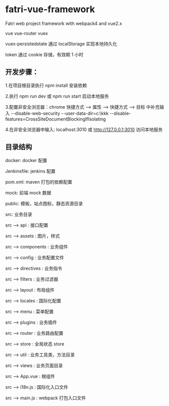 # fatri-vue-framework

Fatri web project framework with webpack4 and vue2.x

vue vue-router vuex

vuex-persistedstate 通过 localStorage 实现本地持久化

token 通过 cookie 存储，有效期 1 小时

## 开发步骤：

1.在项目根目录执行 npm install 安装依赖

2.执行 npm run dev 或 npm run start 启动本地服务

3.配置非安全浏览器：chrome 快捷方式 --> 属性 --> 快捷方式 --> 目标 中补充输入 --disable-web-security --user-data-dir=c:\kkk --disable-features=CrossSiteDocumentBlockingIfIsolating

4.在非安全浏览器中输入: localhost:3010 或 http://127.0.0.1:3010 访问本地服务

## 目录结构

docker: docker 配置

Jenkinsfile: jenkins 配置

pom.xml: maven 打包的依赖配置

mock: 前端 mock 数据

public: 模板，站点图标，静态资源目录

src: 业务目录

src --> api : 接口配置

src --> assets : 图片，样式

src --> components : 业务组件

src --> config : 业务配置文件

src --> directives : 业务指令

src --> filters : 业务过滤器

src --> layout : 布局组件

src --> locales : 国际化配置

src --> menu : 菜单配置

src --> plugins : 业务插件

src --> router : 业务路由配置

src --> store : 全局状态 store

src --> util : 业务工具类，方法目录

src --> views : 业务页面目录

src --> App.vue : 根组件

src --> i18n.js : 国际化入口文件

src --> main.js : webpack 打包入口文件